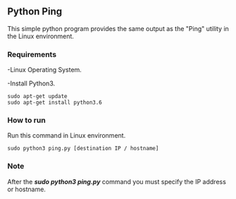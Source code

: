 ## Python Ping
This simple python program provides the same output as the "Ping" utility in the Linux environment.

### Requirements 
-Linux Operating System.

-Install Python3.

    sudo apt-get update
    sudo apt-get install python3.6

### How to run
Run this command in Linux environment.
```
sudo python3 ping.py [destination IP / hostname]
```

### Note

After the ***sudo python3 ping.py*** command you must specify the IP address or hostname.
